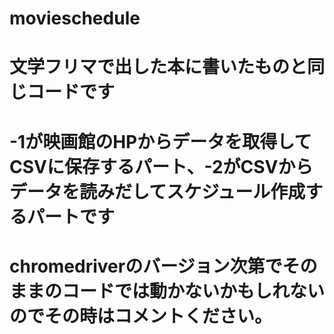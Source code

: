 # movieschedule
# 文学フリマで出した本に書いたものと同じコードです
# -1が映画館のHPからデータを取得してCSVに保存するパート、-2がCSVからデータを読みだしてスケジュール作成するパートです
# chromedriverのバージョン次第でそのままのコードでは動かないかもしれないのでその時はコメントください。
